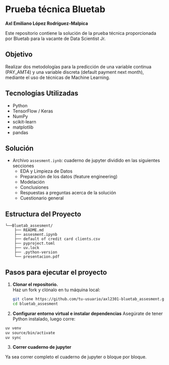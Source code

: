 # Prueba técnica Bluetab

**Axl Emiliano López Rodríguez-Malpica**

Este repositorio contiene la solución de la prueba técnica proporcionada por Bluetab para la vacante de Data Scientist Jr.

## Objetivo 

Realizar dos metodologías para la predicción de una variable continua (PAY_AMT4) y una variable discreta (default payment next month), mediante el uso de técnicas de Machine Learning.

## Tecnologías Utilizadas

- Python
- TensorFlow / Keras
- NumPy
- scikit-learn
- matplotlib
- pandas

## Solución

- Archivo `assesment.iynb`: cuaderno de jupyter dividido en las siguientes secciones
    - EDA y Limpieza de Datos
    - Preparación de los datos (feature engineering)
    - Modelación
    - Conclusiones
    - Respuestas a preguntas acerca de la solución
    - Cuestionario general

## Estructura del Proyecto

```Directory structure:
└──Bluetab_assesment/
    ├── README.md
    ├── assesment.ipynb
    ├── default of credit card clients.csv
    ├── pyproject.toml 
    ├── uv.lock
    ├── .python-version       
    └── presentacion.pdf
```

## Pasos para ejecutar el proyecto

1. **Clonar el repositorio.**  
   Haz un fork y clónalo en tu máquina local:

   ```bash
   git clone https://github.com/tu-usuario/axl2301-bluetab_assesment.git
   cd bluetab_assesment
    ```
2. **Configurar entorno virtual e instalar dependencias**
Asegúrate de tener Python instalado, luego corre:

```bash
uv venv
uv source/bin/activate
uv sync
```

3. **Correr cuaderno de jupyter**

Ya sea correr completo el cuaderno de jupyter o bloque por bloque.